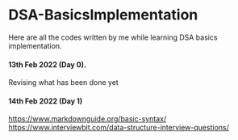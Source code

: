 # DSA-BasicsImplementation
Here are all the codes written by me while learning DSA basics implementation.<br>
#### 13th Feb 2022 (Day 0).<br>
Revising what has been done yet<br>
#### 14th Feb 2022 (Day 1)<br>
<https://www.markdownguide.org/basic-syntax/>
<https://www.interviewbit.com/data-structure-interview-questions/>
